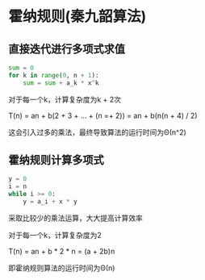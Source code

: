 # 霍纳规则(秦九韶算法)
## 直接迭代进行多项式求值
```python
sum = 0
for k in range(0, n + 1):
    sum = sum + a_k * x^k
```
对于每一个k，计算复杂度为k + 2次

T(n) = an + b(2 + 3 + ... + (n =+ 2)) = an + b(n(n + 4) / 2)

这会引入过多的乘法，最终导致算法的运行时间为Θ(n^2)

## 霍纳规则计算多项式
```python
y = 0
i = n
while i >= 0:
    y = a_i + x * y
```
采取比较少的乘法运算，大大提高计算效率

对于每一个k，计算复杂度为2

T(n) = an + b * 2 * n = (a + 2b)n

即霍纳规则算法的运行时间为Θ(n)